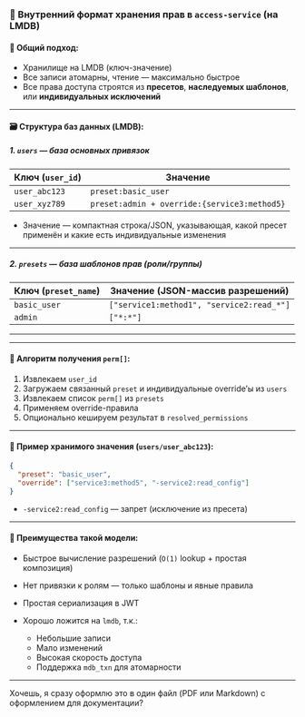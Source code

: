 
### 🧬 Внутренний формат хранения прав в `access-service` (на LMDB)

#### 📂 Общий подход:

* Хранилище на LMDB (ключ-значение)
* Все записи атомарны, чтение — максимально быстрое
* Все права доступа строятся из **пресетов**, **наследуемых шаблонов**, или **индивидуальных исключений**

---

#### 🗃️ Структура баз данных (LMDB):

##### 1. `users` — база основных привязок

| Ключ (`user_id`) | Значение                                     |
| ---------------- | -------------------------------------------- |
| `user_abc123`    | `preset:basic_user`                          |
| `user_xyz789`    | `preset:admin + override:{service3:method5}` |

* Значение — компактная строка/JSON, указывающая, какой пресет применён и какие есть индивидуальные изменения

---

##### 2. `presets` — база шаблонов прав (роли/группы)

| Ключ (`preset_name`) | Значение (JSON-массив разрешений)         |
| -------------------- | ----------------------------------------- |
| `basic_user`         | `["service1:method1", "service2:read_*"]` |
| `admin`              | `["*:*"]`                                 |

---


---

#### 🧠 Алгоритм получения `perm[]`:

1. Извлекаем `user_id`
2. Загружаем связанный `preset` и индивидуальные override’ы из `users`
3. Извлекаем список `perm[]` из `presets`
4. Применяем override-правила
5. Опционально кешируем результат в `resolved_permissions`

---

#### 📌 Пример хранимого значения (`users/user_abc123`):

```json
{
  "preset": "basic_user",
  "override": ["service3:method5", "-service2:read_config"]
}
```

* `-service2:read_config` — запрет (исключение из пресета)

---

#### 🧩 Преимущества такой модели:

* Быстрое вычисление разрешений (`O(1)` lookup + простая композиция)
* Нет привязки к ролям — только шаблоны и явные правила
* Простая сериализация в JWT
* Хорошо ложится на `lmdb`, т.к.:

  * Небольшие записи
  * Мало изменений
  * Высокая скорость доступа
  * Поддержка `mdb_txn` для атомарности

---

Хочешь, я сразу оформлю это в один файл (PDF или Markdown) с оформлением для документации?
